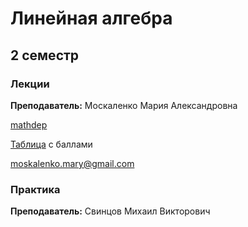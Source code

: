 # Линейная алгебра

## 2 семестр
### Лекции

**Преподаватель:** Москаленко Мария Александровна

[mathdep](http://mathdep.ifmo.ru/mmtp/special_sections_lin_alg/)

[Таблица](https://docs.google.com/spreadsheets/d/1zma42e--djX7yjectJLtku-KJJaMwlvi_1oYQhoTPyY/edit#gid=754691713) с баллами

moskalenko.mary@gmail.com

### Практика

**Преподаватель:** 	Свинцов Михаил Викторович  
